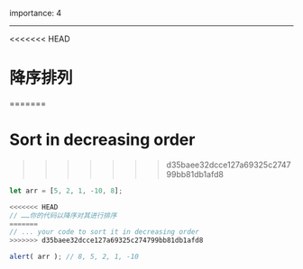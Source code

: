 importance: 4

---

<<<<<<< HEAD
# 降序排列
=======
# Sort in decreasing order
>>>>>>> d35baee32dcce127a69325c274799bb81db1afd8

```js
let arr = [5, 2, 1, -10, 8];

<<<<<<< HEAD
// ……你的代码以降序对其进行排序
=======
// ... your code to sort it in decreasing order
>>>>>>> d35baee32dcce127a69325c274799bb81db1afd8

alert( arr ); // 8, 5, 2, 1, -10
```

